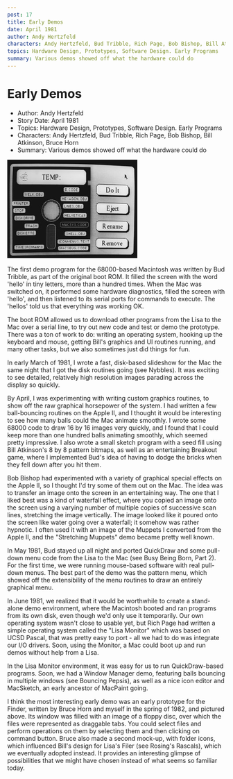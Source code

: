 ```yaml
---
post: 17
title: Early Demos
date: April 1981
author: Andy Hertzfeld
characters: Andy Hertzfeld, Bud Tribble, Rich Page, Bob Bishop, Bill Atkinson, Bruce Horn
topics: Hardware Design, Prototypes, Software Design. Early Programs
summary: Various demos showed off what the hardware could do
---
```


# Early Demos
* Author: Andy Hertzfeld
* Story Date: April 1981
* Topics: Hardware Design, Prototypes, Software Design. Early Programs
* Characters: Andy Hertzfeld, Bud Tribble, Rich Page, Bob Bishop, Bill Atkinson, Bruce Horn
* Summary: Various demos showed off what the hardware could do

![Early Finder Prototype from Feb 1982](images/microfinder.jpg) 
    
The first demo program for the 68000-based Macintosh was written by Bud Tribble, as part of the original boot ROM.  It filled the screen with the word 'hello' in tiny letters, more than a hundred times.  When the Mac was switched on, it performed some hardware diagnostics, filled the screen with 'hello', and then listened to its serial ports for commands to execute.  The 'hellos' told us that everything was working OK.

The boot ROM allowed us to download other programs from the Lisa to the Mac over a serial line, to try out new code and test or demo the prototype.  There was a ton of work to do: writing an operating system, hooking up the keyboard and mouse, getting Bill's graphics and UI routines running, and many other tasks, but we also sometimes just did things for fun.

In early March of 1981, I wrote a fast, disk-based slideshow for the Mac the same night that I got the disk routines going (see Nybbles).  It was exciting to see detailed, relatively high resolution images parading across the display so quickly.

By April, I was experimenting with writing custom graphics routines, to show off the raw graphical horsepower of the system.  I had written a few ball-bouncing routines on the Apple II, and I thought it would be interesting to see how many balls could the Mac animate smoothly.  I wrote some 68000 code to draw 16 by 16 images very quickly, and I found that I could keep more than one hundred balls animating smoothly, which seemed pretty impressive.  I also wrote a small sketch program with a seed fill using Bill Atkinson's 8 by 8 pattern bitmaps, as well as an entertaining Breakout game, where I implemented Bud's idea of having to dodge the bricks when they fell down after you hit them.

Bob Bishop had experimented with a variety of graphical special effects on the Apple II, so I thought I'd try some of them out on the Mac.   The idea was to transfer an image onto the screen in an entertaining way.  The one that I liked best was a kind of waterfall effect, where you copied an image onto the screen using a varying number of multiple copies of successive scan lines, stretching the image vertically.  The image looked like it poured onto the screen like water going over a waterfall; it somehow was rather hypnotic.  I often used it with an image of the Muppets I converted from the Apple II, and the "Stretching Muppets" demo became pretty well known.

In May 1981, Bud stayed up all night and ported QuickDraw and some pull-down menu code from the Lisa to the Mac (see Busy Being Born, Part 2).  For the first time, we were running mouse-based software with real pull-down menus.  The best part of the demo was the pattern menu, which showed off the extensibility of the menu routines to draw an entirely graphical menu.

In June 1981, we realized that it would be worthwhile to create a stand-alone demo environment, where the Macintosh booted and ran programs from its own disk, even though we'd only use it temporarily.  Our own operating system wasn't close to usable yet, but Rich Page had written a simple operating system called the "Lisa Monitor" which was based on UCSD Pascal, that was pretty easy to port - all we had to do was integrate our I/O drivers.  Soon, using the Monitor, a Mac could boot up and run demos without help from a Lisa.

In the Lisa Monitor environment, it was easy for us to run QuickDraw-based programs.  Soon, we had a Window Manager demo, featuring balls bouncing in multiple windows (see Bouncing Pepsis), as well as a nice icon editor and MacSketch, an early ancestor of MacPaint going.

I think the most interesting early demo was an early prototype for the Finder, written by Bruce Horn and myself in the spring of 1982, and pictured above.  Its window was filled with an image of a floppy disc, over which the files were represented as draggable tabs.  You could select files and perform operations on them by selecting them and then clicking on command button.  Bruce also made a second mock-up, with folder icons, which influenced Bill's design for Lisa's Filer (see Rosing's Rascals), which we eventually adopted instead.  It provides an interesting glimpse of possibilities that we might have chosen instead of what seems so familiar today.
